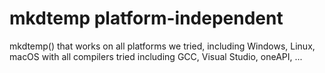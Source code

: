 # mkdtemp platform-independent

mkdtemp() that works on all platforms we tried, including Windows, Linux, macOS with all compilers tried including GCC, Visual Studio, oneAPI, ...
